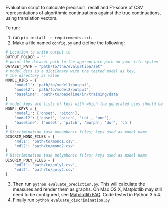Evaluation script to calculate precision, recall and F1-score of CSV representations of algorithmic continuations against the true continuations, using translation vectors.

To run: 
1. run `pip install -r requirements.txt`. 
2. Make a file named `config.py` and define the following:
```python
# Location to write output to
OUTPUT_FOLDER = ''
# point the dataset path to the appropriate path on your file system
DATASET_PATH = "path/to/the/evaluation/set"
# model_dirs is a dictionary with the tested model as key,
# the directory as value
MODEL_DIRS = {
    'model1': 'path/to/model1/output',
    'model2': 'path/to/model2/output',
    'baseline': 'path/to/baseline/in/training/data'
}
# model_keys are lists of keys with which the generated csvs should be read
MODEL_KEYS = {
    'model1': ['onset', 'pitch'],
    'model2': ['onset', 'pitch', 'ioi', 'mnn'],
    'baseline': ['onset', 'pitch', 'morph', 'dur', 'ch']
}
# Discrimination task monophonic files; keys used as model name
DISCRIM_MONO_FILES = {
    'mdl1': 'path/to/mono1.csv',
    'mdl2': 'path/to/mono2.csv'
}
# Discrimination task polyphonic files; keys used as model name
DISCRIM_POLY_FILES = {
    'mdl1': 'path/to/poly1.csv',
    'mdl2': 'path/to/poly2.csv'
}
```
3. Then run `python evaluate_prediction.py`. This will calculate the measures and render them as graphs. On Mac OS X, Matplotlib may still need to be configured, see [Matplotlib FAQ](https://matplotlib.org/faq/osx_framework.html). Code tested in Python 3.5.4.
4. Finally run `python evaluate_discrimination.py`